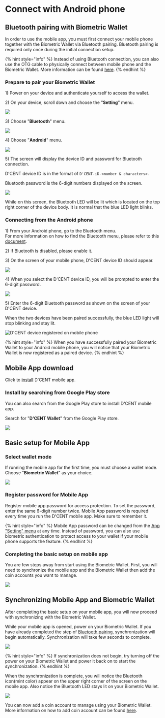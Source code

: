 # Connect with Android phone

## Bluetooth pairing with Biometric Wallet <a href="#bluetooth-paring" id="bluetooth-paring"></a>

In order to use the mobile app, you must first connect your mobile phone together with the Biometric Wallet via Bluetooth pairing. Bluetooth pairing is required only once during the initial connection setup.

{% hint style="info" %}
Instead of using Bluetooth connection, you can also use the OTG cable to physically connect between mobile phone and the Biometric Wallet. More information can be found [here](android-otg.md).
{% endhint %}

### Prepare to pair your Biometric Wallet

1\) Power on your device and authenticate yourself to access the wallet.

2\) On your device, scroll down and choose the "**Setting**" menu.

![](<../../.gitbook/assets/2 (11).png>)

3\) Choose "**Bluetooth**" menu.

![](<../../.gitbook/assets/image (8).png>)

4\) Choose "**Android**" menu.

![](<../../.gitbook/assets/image (45).png>)

5\) The screen will display the device ID and password for Bluetooth connection.

D'CENT device ID is in the format of `D'CENT-iD-<number & characters>`.

Bluetooth password is the 6-digit numbers displayed on the screen.

![](<../../.gitbook/assets/image (82).png>)

While on this screen, the Bluetooth LED will be lit which is located on the top right corner of the device body. It is normal that the blue LED light blinks.

### Connecting from the Android phone

1\) From your Android phone, go to the Bluetooth menu.\
For more information on how to find the Bluetooth menu, please refer to this [document](android-bluetooth-menu.md). &#x20;

2\) If Bluetooth is disabled, please enable it.

3\) On the screen of your mobile phone, D'CENT device ID should appear.

![](<../../.gitbook/assets/image (25).png>)

4\) When you select the D'CENT device ID, you will be prompted to enter the 6-digit password.

![](<../../.gitbook/assets/image (71).png>)

5\) Enter the 6-digit Bluetooth password as shown on the screen of your D'CENT device.

When the two devices have been paired successfully, the blue LED light will stop blinking and stay lit.

![D'CENT device registered on mobile phone](<../../.gitbook/assets/image (158).png>)

{% hint style="info" %}
When you have successfully paired your Biometric Wallet to your Android mobile phone, you will notice that your Biometric Wallet is now registered as a paired device.
{% endhint %}

## Mobile App download

Click to [install](https://play.google.com/store/apps/details?id=com.kr.iotrust.dcent.wallet) D'CENT mobile app.

### Install by searching from Google Play store

You can also search from the Google Play store to install D'CENT mobile app.

Search for "**D'CENT Wallet**" from the Google Play store.

![](<../../.gitbook/assets/image (127).png>)

## Basic setup for Mobile App

### Select wallet mode

If running the mobile app for the first time, you must choose a wallet mode. Choose "**Biometric Wallet**" as your choice.

![](<../../.gitbook/assets/image (91).png>)

### Register password for Mobile App

Register mobile app password for access protection. To set the password, enter the same 6-digit number twice. Mobile App password is required every time you run the D'CENT mobile app. Make sure to remember it.

{% hint style="info" %}
Mobile App password can be changed from the [App "Setting" menu](../../mobile-app/mobile-app-setting-menu/) at any time. Instead of password, you can also use biometric authentication to protect access to your wallet if your mobile phone supports the feature.
{% endhint %}

### Completing the basic setup on mobile app

You are few steps away from start using the Biometric Wallet. First, you will need to synchronize the mobile app and the Biometric Wallet then add the coin accounts you want to manage.

![](<../../.gitbook/assets/image (141).png>)

## Synchronizing Mobile App and Biometric Wallet

After completing the basic setup on your mobile app, you will now proceed with synchronizing with the Biometric Wallet.

While your mobile app is opened, power on your Biometric Wallet. If you have already completed the step of [Bluetooth pairing](./#bluetooth-paring), synchronization will begin automatically. Synchronization will take few seconds to complete.

![](<../../.gitbook/assets/image (19).png>)

{% hint style="info" %}
If synchronization does not begin, try turning off the power on your Biometric Wallet and power it back on to start the synchronization.
{% endhint %}

When the synchronization is complete, you will notice the Bluetooth icon(mint color) appear on the upper right corner of the screen on the mobile app. Also notice the Bluetooth LED stays lit on your Biometric Wallet.

![](<../../.gitbook/assets/image (148).png>)

You can now add a coin account to manage using your Biometric Wallet. More information on how to add coin account can be found [here](../../mobile-app/create-account/).
